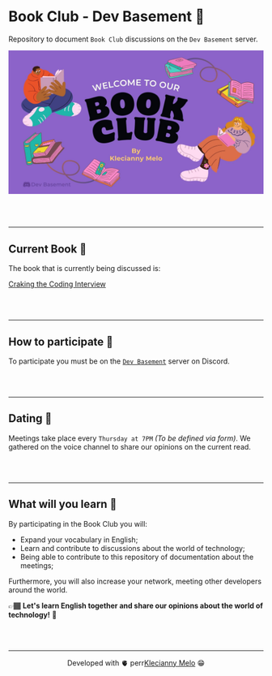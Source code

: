 # Book Club - Dev Basement 💜

Repository to document `Book Club` discussions on the `Dev Basement` server.

![Book Club Presentation](assets/book-club-presentation.jpg)

<br>
<br>

---

## Current Book 📖

The book that is currently being discussed is:

[Craking the Coding Interview](https://www.amazon.com/Cracking-Coding-Interview-Programming-Questions/dp/0984782850)

<br>
<br>

---

## How to participate 🤔

To participate you must be on the [`Dev Basement`](https://dev.to/danielhe4rt/im-creating-a-new-tech-community-42mh) server on Discord.

<br>
<br>

---

## Dating 📆

Meetings take place every `Thursday at 7PM` _(To be defined via form)_. We gathered on the voice channel to share our opinions on the current read.

<br>
<br>

---

## What will you learn 🧠

By participating in the Book Club you will:

- Expand your vocabulary in English;
- Learn and contribute to discussions about the world of technology;
- Being able to contribute to this repository of documentation about the meetings;

Furthermore, you will also increase your network, meeting other developers around the world.

👉🏾 **Let's learn English together and share our opinions about the world of technology!** 💜

<br>
<br>

---

<p align="center">Developed with 🫀 perr<a href="https://www.linkedin.com/in/kecbm/" target="_blank" rel="noopener noreferrer">Klecianny Melo</a> 😁</p>